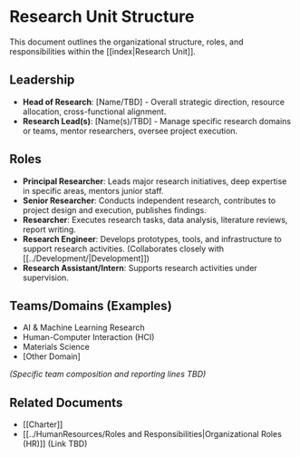 # Research Unit Structure

This document outlines the organizational structure, roles, and responsibilities within the [[index|Research Unit]].

## Leadership

*   **Head of Research**: [Name/TBD] - Overall strategic direction, resource allocation, cross-functional alignment.
*   **Research Lead(s)**: [Name(s)/TBD] - Manage specific research domains or teams, mentor researchers, oversee project execution.

## Roles

*   **Principal Researcher**: Leads major research initiatives, deep expertise in specific areas, mentors junior staff.
*   **Senior Researcher**: Conducts independent research, contributes to project design and execution, publishes findings.
*   **Researcher**: Executes research tasks, data analysis, literature reviews, report writing.
*   **Research Engineer**: Develops prototypes, tools, and infrastructure to support research activities. (Collaborates closely with [[../Development/|Development]])
*   **Research Assistant/Intern**: Supports research activities under supervision.

## Teams/Domains (Examples)

*   AI & Machine Learning Research
*   Human-Computer Interaction (HCI)
*   Materials Science
*   [Other Domain]

*(Specific team composition and reporting lines TBD)*

## Related Documents

*   [[Charter]]
*   [[../HumanResources/Roles and Responsibilities|Organizational Roles (HR)]] (Link TBD) 